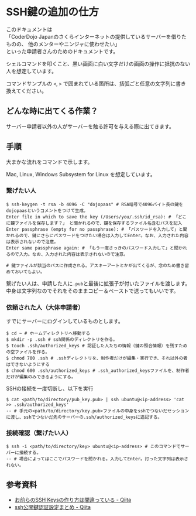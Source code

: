 # SSH鍵の追加の仕方

このドキュメントは  
「CoderDojo Japanのさくらインターネットの提供しているサーバーを借りたものの、
他のメンターやニンジャに使わせたい」  
といった申請者さんのためのドキュメントです。

シェルコマンドを叩くこと、黒い画面に白い文字だけの画面の操作に抵抗のない人を想定しています。

コマンドサンプルの `<`, `>` で囲まれている箇所は、括弧ごと任意の文字列に書き換えてください。

## どんな時に出てくる作業？

サーバー申請者以外の人がサーバーを触る許可を与える際に出てきます。

## 手順

大まかな流れをコマンドで示します。

Mac, Linux, Windows Subsystem for Linux を想定しています。

### 繋げたい人

```shell
$ ssh-keygen -t rsa -b 4096 -C "dojopaas" # RSA暗号で4096バイト長の鍵をdojopaasというコメントをつけて生成。
Enter file in which to save the key (/Users/you/.ssh/id_rsa): # 「どこに鍵ファイルを保存します？」　と聞かれるので、鍵を保存するファイル名含むパスを記入
Enter passphrase (empty for no passphrase): # 「パスワードを入力して」と聞かれるので、鍵にさらにパスワードをつけたい場合は入力してEnter。なお、入力された内容は表示されないので注意。
Enter same passphrase again: # 「もう一度さっきのパスワード入力して」と聞かれるので入力。なお、入力された内容は表示されないので注意。

# 鍵ファイルが該当のパスに作成される。アスキーアートとかが出てくるが、念のため書き留めておいてもよい。
```

繋げたい人は、申請した人に`.pub`と最後に拡張子が付いたファイルを渡します。中身は文字列なのでそれをそのままコピー＆ペーストで送ってもいいです。

### 依頼された人（大体申請者）

すでにサーバーにログインしているものとします。

```shell
$ cd ~ # ホームディレクトリへ移動する
$ mkdir -p .ssh # ssh関係のディレクトリを作る。
$ touch .ssh/authorized_keys # 認証した人たちの情報（鍵の照合情報）を残すための空ファイルを作る。
$ chmod 700 .ssh # .sshディレクトリを、制作者だけが編集・実行でき、それ以外の者はできないようにする
$ chmod 600 .ssh/authorized_keys # .ssh_authorized_keysファイルを、制作者だけが編集のみできるようにする。
```

SSHの接続を一度切断し、以下を実行

```shell
$ cat <path/to/directory/pub_key.pub> | ssh ubuntu@<ip-address> 'cat >> .ssh/authorized_keys'
-- # 手元の<path/to/directory/key.pub>ファイルの中身をsshでつないだセッションに渡し、sshでつないだ先のサーバーの.ssh/authorized_keysに追記する。
```

### 接続確認（繋げたい人）

```shell
$ ssh -i <path/to/directory/key> ubuntu@<ip-address> # このコマンドでサーバーに接続する。
-- # 場合によってはここでパスワードを聞かれる。入力してEnter。打った文字列は表示されない。
```

## 参考資料

* [お前らのSSH Keysの作り方は間違っている - Qiita](https://qiita.com/suthio/items/2760e4cff0e185fe2db9)
* [ssh公開鍵認証設定まとめ - Qiita](https://qiita.com/ir-yk/items/af8550fea92b5c5f7fca)
